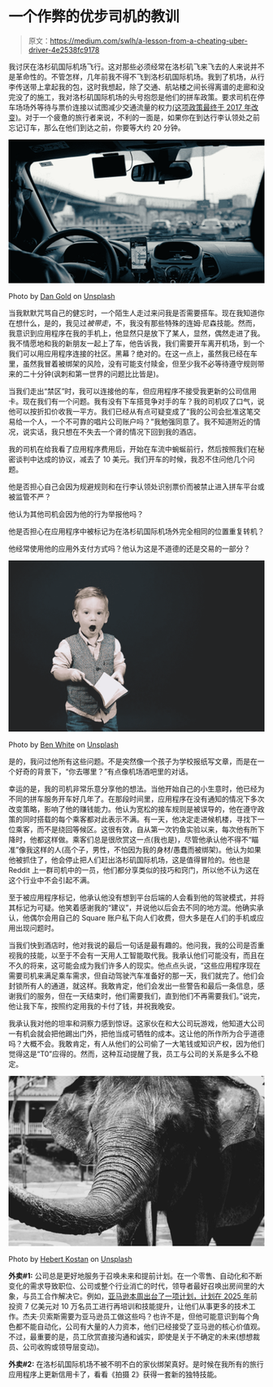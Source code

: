 # 一个作弊的优步司机的教训

> 原文：<https://medium.com/swlh/a-lesson-from-a-cheating-uber-driver-4e2538fc9178>

我讨厌在洛杉矶国际机场飞行。这对那些必须经常在洛杉矶飞来飞去的人来说并不是革命性的。不管怎样，几年前我不得不飞到洛杉矶国际机场。我到了机场，从行李传送带上拿起我的包，这时我想起，除了交通、航站楼之间长得离谱的走廊和没完没了的施工，我对洛杉矶国际机场的头号抱怨是他们的拼车政策。要求司机在停车场场外等待与票价连接以试图减少交通流量的权力[(这项政策最终于 2017 年改变)](https://www.latimes.com/travel/deals/la-tr-uber-lyft-20170829-story.html)。对于一个疲惫的旅行者来说，不利的一面是，如果你在到达行李认领处之前忘记订车，那么在他们到达之前，你要等大约 20 分钟。

![](img/f2635910249b83576b5a4dace494e8e4.png)

Photo by [Dan Gold](https://unsplash.com/@danielcgold?utm_source=medium&utm_medium=referral) on [Unsplash](https://unsplash.com?utm_source=medium&utm_medium=referral)

当我默默咒骂自己的健忘时，一个陌生人走过来问我是否需要搭车。现在我知道你在想什么，是的，我见过*被带走*，不，我没有那些特殊的连姆·尼森技能。然而，我意识到应用程序在我的手机上，他显然只是放下了某人，显然，偶然走进了我。我不情愿地和我的新朋友一起上了车，他告诉我，我们需要开车离开机场，到一个我们可以用应用程序连接的社区。黑幕？绝对的。在这一点上，虽然我已经在车里，虽然我冒着被绑架的风险，没有可能支付赎金，但至少我不必等待遵守规则带来的二十分钟(讽刺和第一世界的问题比比皆是)。

当我们走出“禁区”时，我可以连接他的车，但应用程序不接受我更新的公司信用卡。现在我们有一个问题。我有没有下车搭竞争对手的车？我的司机叹了口气，说他可以按折扣价收我一平方。我们已经从有点可疑变成了“我的公司会批准这笔交易给一个人，一个不可靠的唱片公司账户吗？”我勉强同意了。我不知道附近的情况，说实话，我只想在不失去一个肾的情况下回到我的酒店。

我的司机在给我看了应用程序费用后，开始在车流中蜿蜒前行，然后按照我们在秘密谈判中达成的协议，减去了 10 美元。我们开车的时候，我忍不住问他几个问题。

他是否担心自己会因为规避规则和在行李认领处识别票价而被禁止进入拼车平台或被监管不严？

他认为其他司机会因为他的行为举报他吗？

他是否担心在应用程序中被标记为在洛杉矶国际机场外完全相同的位置重复转机？

他经常使用他的应用外支付方式吗？他认为这是不道德的还是交易的一部分？

![](img/fed4625881d5973e3d97065e1edcff32.png)

Photo by [Ben White](https://unsplash.com/@benwhitephotography?utm_source=medium&utm_medium=referral) on [Unsplash](https://unsplash.com?utm_source=medium&utm_medium=referral)

是的，我问过他所有这些问题。不是突然像一个孩子为学校报纸写文章，而是在一个好奇的背景下，“你去哪里？”有点像机场酒吧里的对话。

幸运的是，我的司机非常乐意分享他的想法。当他开始自己的小生意时，他已经为不同的拼车服务开车好几年了。在那段时间里，应用程序在没有通知的情况下多次改变策略，影响了他的赚钱能力。他认为宽松的接车规则是被误导的，他在遵守政策的同时搭载的每个乘客都对此表示不满。有一天，他决定走进候机楼，寻找下一位乘客，而不是绕回等候区。这很有效，自从第一次钓鱼实验以来，每次他有所下降时，他都这样做。乘客们总是很欣赏这一点(我也是)，尽管他承认他不得不“瞄准”像我这样的人(高个子，男性，不怕因为我的身材/愚蠢而被绑架)。他认为如果他被抓住了，他会停止把人们赶出洛杉矶国际机场，这是值得冒险的。他也是 Reddit 上一群司机中的一员，他们都分享类似的技巧和窍门，所以他不认为这在这个行业中不会引起不满。

至于被应用程序标记，他承认他没有想到平台后端的人会看到他的驾驶模式，并将其标记为可疑。他笑着感谢我的“建议”，并说他以后会去不同的地方混。他确实承认，他偶尔会用自己的 Square 账户私下向人们收费，但大多是在人们的手机或应用出现问题时。

当我们快到酒店时，他对我说的最后一句话是最有趣的。他问我，我的公司是否重视我的技能，以至于不会有一天用人工智能取代我。我承认他们可能没有，而且在不久的将来，这可能会成为我们许多人的现实。他点点头说，“这些应用程序现在需要司机来满足乘车需求，但自动驾驶汽车准备好的那一天，我们就完了。他们会封锁所有人的通道，就这样。我敢肯定，他们会发出一些警告和最后一条信息，感谢我们的服务，但在一天结束时，他们需要我们，直到他们不再需要我们。”说完，他让我下车，按照约定用我的卡付了钱，并祝我晚安。

我承认我对他的坦率和洞察力感到惊讶。这家伙在和大公司玩游戏，他知道大公司一有机会就会把他踢出门外，把他当成可牺牲的成本。这让他的所作所为合乎道德吗？大概不会。我敢肯定，有人从他们的公司偷了一大笔钱或知识产权，因为他们觉得这是“T0”应得的。然而，这种互动提醒了我，员工与公司的关系是多么不稳定。

![](img/451ef017fa8841858774db17d181b663.png)

Photo by [Hebert Kostan](https://unsplash.com/@hebertkostan?utm_source=medium&utm_medium=referral) on [Unsplash](https://unsplash.com?utm_source=medium&utm_medium=referral)

**外卖#1:** 公司总是更好地服务于召唤未来和提前计划。在一个零售、自动化和不断变化的需求导致职位、公司或整个行业消亡的时代，领导者最好召唤出房间里的大象，与员工合作解决它。例如，[亚马逊本周出台了一项计划，计划在 2025 年](https://techcrunch.com/2019/07/11/amazon-invests-700-million-to-retrain-a-third-of-its-u-s-workforce-by-2025/)前投资 7 亿美元对 10 万名员工进行再培训和技能提升，让他们从事更多的技术工作。杰夫·贝索斯需要为亚马逊员工做这些吗？也许不是，但他可能意识到每个角色都不能自动化，公司有大量的人力资本，他们已经接受了亚马逊的核心价值观。不过，最重要的是，员工欣赏直接沟通和诚实，即使是关于不确定的未来(想想裁员、公司收购或领导层变动)。

**外卖#2:** 在洛杉矶国际机场不被不明不白的家伙绑架真好。是时候在我所有的旅行应用程序上更新信用卡了，看看《拍摄 2》获得一套新的独特技能。